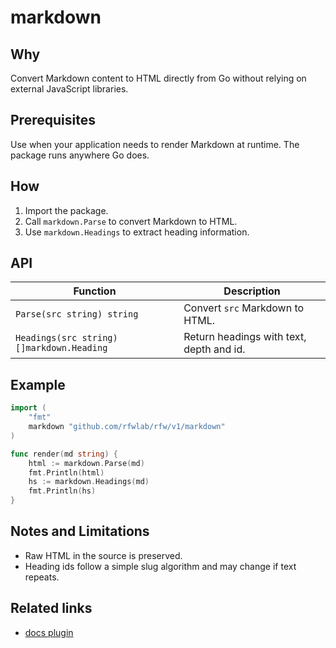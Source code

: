 # markdown

## Why
Convert Markdown content to HTML directly from Go without relying on external JavaScript libraries.

## Prerequisites
Use when your application needs to render Markdown at runtime. The package runs anywhere Go does.

## How
1. Import the package.
2. Call `markdown.Parse` to convert Markdown to HTML.
3. Use `markdown.Headings` to extract heading information.

## API
| Function | Description |
| --- | --- |
| `Parse(src string) string` | Convert `src` Markdown to HTML. |
| `Headings(src string) []markdown.Heading` | Return headings with text, depth and id. |

## Example
```go
import (
    "fmt"
    markdown "github.com/rfwlab/rfw/v1/markdown"
)

func render(md string) {
    html := markdown.Parse(md)
    fmt.Println(html)
    hs := markdown.Headings(md)
    fmt.Println(hs)
}
```

## Notes and Limitations
- Raw HTML in the source is preserved.
- Heading ids follow a simple slug algorithm and may change if text repeats.

## Related links
- [docs plugin](docs-plugin)
